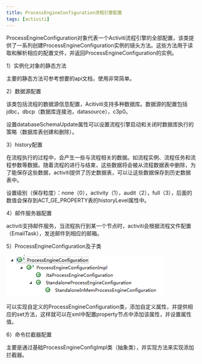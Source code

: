 ```yaml
---
title: ProcessEngineConfiguration流程引擎配置
tags: [activiti]
---
```


ProcessEngineConfiguration对象代表一个Activiti流程引擎的全部配置，该类提供了一系列创建ProcessEngineConfiguration实例的镜头方法。这些方法用于读取和解析相应的配置文件，并返回ProcessEngineConfiguration的实例。

1）实例化对象的静态方法

主要的静态方法可参考想要的api文档，使用非常简单。

2）数据源配置

该类包括流程的数据源信息配置，Acitiviti支持多种数据库。数据源的配置包括jdbc，dbcp（数据库连接池，datasource），c3p0。

设置databaseSchemaUpdate属性可以设置流程引擎启动和关闭时数据库执行的策略（数据库表创建和删除）。

3）history配置

在流程执行的过程中，会产生一些与流程相关的数据。如流程实例、流程任务和流程参数等数据。随着流程的进行与结束，这些数据将会被从流程数据表中删除，为了能保存这些数据，activiti提供了历史数据表，可以让这些数据保存到历史数据表中。

设置级别（保存粒度）：none（0），activity（1），audit（2），full（3），后面的数值会保存到ACT_GE_PROPERTY表的historyLevel属性中。

4）邮件服务器配置

activiti支持邮件服务，当流程执行到某一个节点时，activiti会根据流程文件配置（EmailTask），发送邮件到相应的邮箱。

5）ProcessEngineConfiguration及子类

![](/images/book/workflow/activiti/api/processEngineConfig_subimpl.png)

可以实现自定义的ProcessEngineConfiguration类，添加自定义属性，并提供相应的set方法，这样就可以在xml中配置property节点中添加该属性，并设置属性值。

6）命令拦截器配置

主要是通过基础ProcessEngineConfigImpl类（抽象类），并实现方法来实现添加拦截器。


